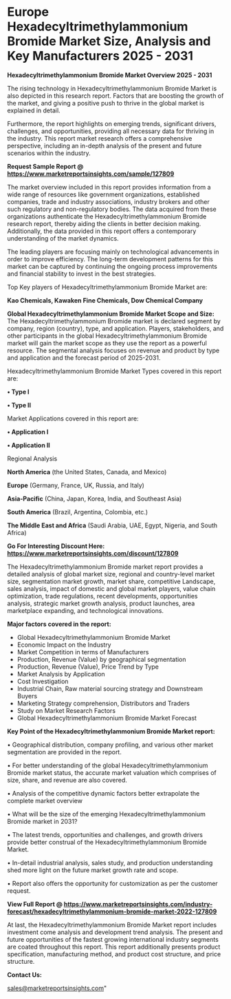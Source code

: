  # Europe Hexadecyltrimethylammonium Bromide Market Size, Analysis and Key Manufacturers 2025 - 2031

<Strong> Hexadecyltrimethylammonium Bromide Market Overview 2025 - 2031</strong>

The rising technology in Hexadecyltrimethylammonium Bromide Market is also depicted in this research report. Factors that are boosting the growth of the market, and giving a positive push to thrive in the global market is explained in detail.

Furthermore, the report highlights on emerging trends, significant drivers, challenges, and opportunities, providing all necessary data for thriving in the industry. This report market research offers a comprehensive perspective, including an in-depth analysis of the present and future scenarios within the industry.

<strong>Request Sample Report @ <a href=https://www.marketreportsinsights.com/sample/127809>https://www.marketreportsinsights.com/sample/127809</a></strong>

The market overview included in this report provides information from a wide range of resources like government organizations, established companies, trade and industry associations, industry brokers and other such regulatory and non-regulatory bodies. The data acquired from these organizations authenticate the Hexadecyltrimethylammonium Bromide research report, thereby aiding the clients in better decision making. Additionally, the data provided in this report offers a contemporary understanding of the market dynamics.

The leading players are focusing mainly on technological advancements in order to improve efficiency. The long-term development patterns for this market can be captured by continuing the ongoing process improvements and financial stability to invest in the best strategies.

Top Key players of Hexadecyltrimethylammonium Bromide Market are:

<strong>Kao Chemicals, Kawaken Fine Chemicals, Dow Chemical Company</strong>

<strong><b>Global Hexadecyltrimethylammonium Bromide Market Scope and Size:</b></strong>
The Hexadecyltrimethylammonium Bromide market is declared segment by company, region (country), type, and application. Players, stakeholders, and other participants in the global Hexadecyltrimethylammonium Bromide market will gain the market scope as they use the report as a powerful resource. The segmental analysis focuses on revenue and product by type and application and the forecast period of 2025-2031.

Hexadecyltrimethylammonium Bromide Market Types covered in this report are:

<strong>• Type I

• Type II</strong>

Market Applications covered in this report are:

<strong>• Application I

• Application II</strong> 

Regional Analysis

<strong>North America</strong> (the United States, Canada, and Mexico)

<strong>Europe</strong> (Germany, France, UK, Russia, and Italy)

<strong>Asia-Pacific</strong> (China, Japan, Korea, India, and Southeast Asia)

<strong>South America</strong> (Brazil, Argentina, Colombia, etc.)

<strong>The Middle East and Africa</strong> (Saudi Arabia, UAE, Egypt, Nigeria, and South Africa)

<strong>Go For Interesting Discount Here: <a href=https://www.marketreportsinsights.com/discount/127809>https://www.marketreportsinsights.com/discount/127809</a></strong>

The Hexadecyltrimethylammonium Bromide market report provides a detailed analysis of global market size, regional and country-level market size, segmentation market growth, market share, competitive Landscape, sales analysis, impact of domestic and global market players, value chain optimization, trade regulations, recent developments, opportunities analysis, strategic market growth analysis, product launches, area marketplace expanding, and technological innovations.

<strong><b>Major factors covered in the report:</b></strong>
<ul>
  <li>Global Hexadecyltrimethylammonium Bromide Market </li>
  <li>Economic Impact on the Industry</li>
  <li>Market Competition in terms of Manufacturers</li>
  <li>Production, Revenue (Value) by geographical segmentation</li>
  <li>Production, Revenue (Value), Price Trend by Type</li>
  <li>Market Analysis by Application</li>
  <li>Cost Investigation</li>
  <li>Industrial Chain, Raw material sourcing strategy and Downstream Buyers</li>
  <li>Marketing Strategy comprehension, Distributors and Traders</li>
  <li>Study on Market Research Factors</li>
  <li>Global Hexadecyltrimethylammonium Bromide Market Forecast</li>
</ul>

<strong><b>Key Point of the Hexadecyltrimethylammonium Bromide Market report:</b></strong>

• Geographical distribution, company profiling, and various other market segmentation are provided in the report.

• For better understanding of the global Hexadecyltrimethylammonium Bromide market status, the accurate market valuation which comprises of size, share, and revenue are also covered.

• Analysis of the competitive dynamic factors better extrapolate the complete market overview

• What will be the size of the emerging Hexadecyltrimethylammonium Bromide market in 2031?

• The latest trends, opportunities and challenges, and growth drivers provide better construal of the Hexadecyltrimethylammonium Bromide Market.

• In-detail industrial analysis, sales study, and production understanding shed more light on the future market growth rate and scope.

• Report also offers the opportunity for customization as per the customer request.

<strong><b>View Full Report @ <a href=https://www.marketreportsinsights.com/industry-forecast/hexadecyltrimethylammonium-bromide-market-2022-127809>https://www.marketreportsinsights.com/industry-forecast/hexadecyltrimethylammonium-bromide-market-2022-127809</a></b></strong>


At last, the Hexadecyltrimethylammonium Bromide Market report includes investment come analysis and development trend analysis. The present and future opportunities of the fastest growing international industry segments are coated throughout this report. This report additionally presents product specification, manufacturing method, and product cost structure, and price structure.

<strong>Contact Us:</strong>

sales@marketreportsinsights.com"
